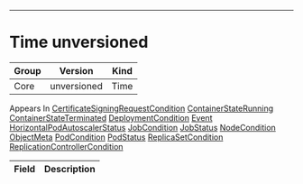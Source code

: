 

-----------
# Time unversioned



Group        | Version     | Kind
------------ | ---------- | -----------
Core | unversioned | Time









<aside class="notice">
Appears In <a href="#certificatesigningrequestcondition-v1alpha1">CertificateSigningRequestCondition</a> <a href="#containerstaterunning-v1">ContainerStateRunning</a> <a href="#containerstateterminated-v1">ContainerStateTerminated</a> <a href="#deploymentcondition-v1beta1">DeploymentCondition</a> <a href="#event-v1">Event</a> <a href="#horizontalpodautoscalerstatus-v1">HorizontalPodAutoscalerStatus</a> <a href="#jobcondition-v1">JobCondition</a> <a href="#jobstatus-v1">JobStatus</a> <a href="#nodecondition-v1">NodeCondition</a> <a href="#objectmeta-v1">ObjectMeta</a> <a href="#podcondition-v1">PodCondition</a> <a href="#podstatus-v1">PodStatus</a> <a href="#replicasetcondition-v1beta1">ReplicaSetCondition</a> <a href="#replicationcontrollercondition-v1">ReplicationControllerCondition</a> </aside>

Field        | Description
------------ | -----------






